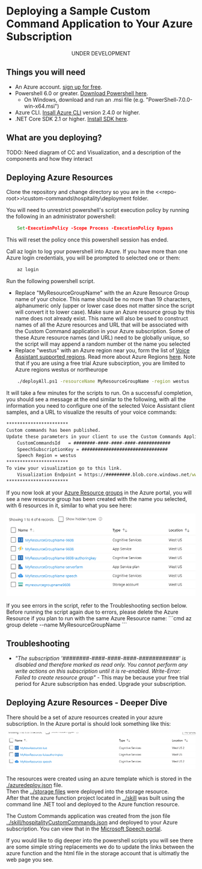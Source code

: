 # Deploying a Sample Custom Command Application to Your Azure Subscription

<p align="center">UNDER DEVELOPMENT</p>

## Things you will need
* An Azure account. [sign up for free](https://azure.microsoft.com/free/ai/).
* Powershell 6.0 or greater. [Download Powershell here](https://github.com/PowerShell/PowerShell/releases). 
    * On Windows, download and run an .msi file (e.g. "PowerShell-7.0.0-win-x64.msi")
* Azure CLI. [Insall Azure CLI](https://docs.microsoft.com/en-us/cli/azure/install-azure-cli?view=azure-cli-latest) version 2.4.0 or higher.
* .NET Core SDK 2.1 or higher. [Install SDK here](https://docs.microsoft.com/en-us/dotnet/core/install/sdk?pivots=os-windows).

## What are you deploying?
 
 TODO: Need diagram of CC and Visualization, and a description of the components and how they interact

## Deploying Azure Resources
Clone the repository and change directory so you are in the \<<repo-root\>>\custom-commands\hospitality\deployment folder.

You will need to unrestrict powershell's script execution policy by running the following in an administrator powershell:
```cmd
    Set-ExecutionPolicy -Scope Process -ExecutionPolicy Bypass
```
This will reset the policy once this powershell session has ended.

Call az login to log your powershell into Azure. If you have more than one Azure login credentials, you will be prompted to selected one or them:
```cmd
    az login
```
 Run the following powershell script. 
 * Replace "MyResourceGroupName" with the an Azure Resource Group name of your choice. This name should be no more than 19 characters, alphanumeric only (upper or lower case does not matter since the script will convert it to lower case). Make sure an Azure resource group by this name does not already exist. This name will also be used to construct names of all the Azure resources and URL that will be associated with the Custom Command application in your Azure subscription. Some of these Azure resource names (and URL) need to be globally unique, so the script will may append a random number ot the name you selected
 * Replace "westus" with an Azure region near you, form the list of [Voice Assistant supported regions](https://docs.microsoft.com/en-us/azure/cognitive-services/speech-service/regions#voice-assistants). Read more about Azure Regions [here](https://azure.microsoft.com/en-us/global-infrastructure/regions/). Note that if you are using a free trial Azure subscirption, you are limited to Azure regions westus or northeurope
```cmd
    ./deployAll.ps1 -resourceName MyResourceGroupName -region westus
```
It will take a few minutes for the scripts to run. On a successful completion, you should see a message at the end similar to the following, with all the information you need to configure one of the selected Voice Assistant client samples, and a URL to visualize the results of your voice commands:
```cmd
***********************
Custom commands has been published.
Update these parameters in your client to use the Custom Commands Application
    CustomCommandsId   = ########-####-####-####-############
    SpeechSubscriptionKey = ################################
    Speech Region = westus
***********************
To view your visualization go to this link.
    Visualization Endpoint = https://#########.blob.core.windows.net/www/demo.html?room=test1
***********************
```
If you now look at your [Azure Resource groups](https://portal.azure.com/#blade/HubsExtension/BrowseResourceGroups) in the Azure portal, you will see a new resource group has been created with the name you selected, with 6 resources in it, similar to what you see here:
<!-- Save this for reference, we may want to go back to a table and add descriptions...
| Name  | Type          |
| ------- | ---------------- |
| MyResourceGroupName-###  | Cognitive Services |
| MyResourceGroupName-### | App Service |
| MyResourceGroupName-###-authoringkey | Cognitive Services |
| MyResourceGroupName-serverfarm | App Service Plan |
| MyResourceGroupName-speech | Cognitive Services |
| MyResourceGroupName### | Storage account
-->
<p align="center">
<img src="images/ResourceGroup.png"/>
</a>
</p>
If you see errors in the script, refer to the Troubleshooting section below. Before running the script again due to errors, please delete the Azure Resource if you plan to run with the same Azure Resource name:
```cmd
az group delete --name MyResourceGroupName
```

## Troubleshooting

* *"The subscription '########-####-####-####-############' is disabled and therefore marked as read only. You cannot perform any write actions on this subscription until it is re-enabled.
Write-Error: Failed to create resource group"* - This may be because your free trial period for Azure subscription has ended. Upgrade your subscription.

## Deploying Azure Resources - Deeper Dive

There should be a set of azure resources created in your azure subscription. In the Azure portal is should look something like this:

![Resources](../../../docs/images/Resources.png)

The resources were created using an azure template which is stored in the [./azuredeploy.json](./azuredeploy.json) file.</br>
Then the [../storage files](../storage-files) were deployed into the storage resource.</br>
After that the azure function project located in [../skill](../skill) was built using the command line .NET tool and deployed to the Azure function resource.

The Custom Commands application was created from the json file [../skill/hospitalityCustomCommands.json](../skill/hospitalityCustomCommands.json) and deployed to your Azure subscription. You can view that in the [Microsoft Speech portal](https://speech.microsoft.com/).

If you would like to dig deeper into the powershell scripts you will see there are some simple string replacements we do to update the links between the azure function and the html file in the storage account that is ultimatly the web page you see.

